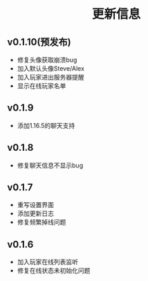 <h1 style="text-align:center"> 更新信息 </h1>

## v0.1.10(预发布)
* 修复头像获取崩溃bug
* 加入默认头像Steve/Alex
* 加入玩家进出服务器提醒
* 显示在线玩家名单
## v0.1.9
* 添加1.16.5的聊天支持
## v0.1.8
* 修复聊天信息不显示bug
## v0.1.7
* 重写设置界面
* 添加更新日志
* 修复频繁掉线问题
## v0.1.6
* 加入玩家在线列表监听
* 修复在线状态未初始化问题
